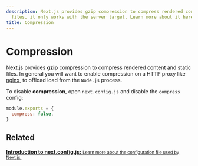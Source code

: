 ```yaml
---
description: Next.js provides gzip compression to compress rendered content and static
  files, it only works with the server target. Learn more about it here.
title: Compression
---
```


# Compression

Next.js provides [**gzip**](https://tools.ietf.org/html/rfc6713#section-3) compression to compress rendered content and static files. In general you will want to enable compression on a HTTP proxy like [nginx](https://www.nginx.com/), to offload load from the `Node.js` process.

To disable **compression**, open `next.config.js` and disable the `compress` config:

```js
module.exports = {
  compress: false,
}
```

## Related

<div class="card">
  <a href="/docs/api-reference/next.config.js/introduction.md">
    <b>Introduction to next.config.js:</b>
    <small>Learn more about the configuration file used by Next.js.</small>
  </a>
</div>
